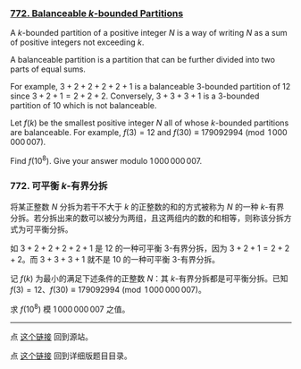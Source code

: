 ### [772. Balanceable $k$-bounded Partitions](https://projecteuler.net/problem=772)

A $k$-bounded partition of a positive integer $N$ is a way of writing $N$ as a sum of positive integers not exceeding $k$.

A balanceable partition is a partition that can be further divided into two parts of equal sums.

For example, $3 + 2 + 2 + 2 + 2 + 1$ is a balanceable $3$-bounded partition of $12$ since $3 + 2 + 1 = 2 + 2 + 2$. Conversely, $3 + 3 + 3 + 1$ is a $3$-bounded partition of $10$ which is not balanceable.

Let $f(k)$ be the smallest positive integer $N$ all of whose $k$-bounded partitions are balanceable. For example, $f(3) = 12$ and $f(30) \equiv 179092994 \pmod {1\,000\,000\,007}$.

Find $f(10^8)$. Give your answer modulo $1\,000\,000\,007$.

### 772. 可平衡 $k$-有界分拆

将某正整数 $N$ 分拆为若干不大于 $k$ 的正整数的和的方式被称为 $N$ 的一种 $k$-有界分拆。若分拆出来的数可以被分为两组，且这两组内的数的和相等，则称该分拆方式为可平衡分拆。

如 $3 + 2 + 2 + 2 + 2 + 1$ 是 $12$ 的一种可平衡 $3$-有界分拆，因为 $3 + 2 + 1 = 2 + 2 + 2$。而 $3 + 3 + 3 + 1$ 就不是 $10$ 的一种可平衡 $3$-有界分拆。

记 $f(k)$ 为最小的满足下述条件的正整数 $N$：其 $k$-有界分拆都是可平衡分拆。已知 $f(3) = 12$、$f(30) \equiv 179092994 \pmod {1\,000\,000\,007}$。

求 $f(10^8)$ 模 $1\,000\,000\,007$ 之值。

---

点 [这个链接](https://fsy-juruo.github.io/pe-chinese-translation/) 回到源站。

点 [这个链接](https://fsy-juruo.github.io/pe-chinese-translation/detailed_content_archives.html) 回到详细版题目目录。
